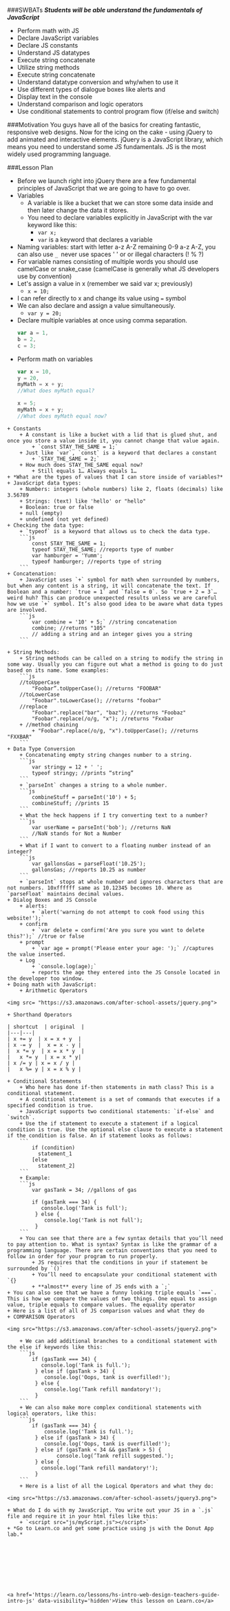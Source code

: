 ###SWBATs
***Students will be able understand the fundamentals of JavaScript***
+ Perform math with JS
+ Declare JavaScript variables
+ Declare JS constants
+ Understand JS datatypes
+ Execute string concatenate
+ Utilize string methods
+ Execute string concatenate
+ Understand datatype conversion and why/when to use it
+ Use different types of dialogue boxes like alerts and
+ Display text in the console
+ Understand comparison and logic operators
+ Use conditional statements to control program flow (if/else and switch)


###Motivation
You guys have all of the basics for creating fantastic, responsive web designs. Now for the icing on the cake - using jQuery to add animated and interactive elements. jQuery is a JavaScript library, which means you need to understand some JS fundamentals. JS is the most widely used programming language. 

###Lesson Plan
+ Before we launch right into jQuery there are a few fundamental principles of JavaScript that we are going to have to go over.
+ Variables
	+ A variable is like a bucket that we can store some data inside and then later change the data it stores.
	+ You need to declare variables explicitly in JavaScript with the var keyword like this:
		+ `var x;` 
		+ `var` is a keyword that declares a variable
+ Naming variables: start with letter a-z A-Z remaining 0-9 a-z A-Z, you can also use `_ `never use spaces ' ' or or illegal characters (! % ?)
+ For variable names consisting of multiple words you should use camelCase or snake_case (camelCase is generally what JS developers use by convention)
+ Let's assign a value in x (remember we said var x; previously)
	+ `x = 10;`
+ I can refer directly to x and change its value using `=` symbol
+ We can also declare and assign a value simultaneously.
	+ `var y = 20;`
+ Declare multiple variables at once using comma separation.
	```js
	var a = 1,
	b = 2, 
	c = 3;
	```
+ Perform math on variables
	```js
	var x = 10, 
	y = 20,
	myMath = x + y;
	//What does myMath equal? 

	x = 5;
	myMath = x + y;
	//What does myMath equal now?
```
+ Constants
	+ A constant is like a bucket with a lid that is glued shut, and once you store a value inside it, you cannot change that value again.
		+ `const STAY_THE_SAME = 1;`
	+ Just like `var`, `const` is a keyword that declares a constant
		+ `STAY_THE_SAME = 2;`
	+ How much does STAY_THE_SAME equal now?
		+ Still equals 1… Always equals 1…
+ *What are the types of values that I can store inside of variables?*
+ JavaScript data types:
	+ Numbers: integers (whole numbers) like 2, floats (decimals) like 3.56789
	+ Strings: (text) like 'hello' or "hello"
	+ Boolean: true or false
	+ null (empty)
	+ undefined (not yet defined)
+ Checking the data type:
	+ `typeof` is a keyword that allows us to check the data type.
	```js
		const STAY_THE_SAME = 1;
		typeof STAY_THE_SAME; //reports type of number 
		var hamburger = 'Yumm';
		typeof hamburger; //reports type of string
	```
+ Concatenation:
	+ JavaScript uses `+` symbol for math when surrounded by numbers, but when any content is a string, it will concatenate the text. If Boolean and a number: `true = 1` and `false = 0`. So `true + 2 = 3`… weird huh? This can produce unexpected results unless we are careful how we use `+` symbol. It’s also good idea to be aware what data types are involved.
	```js
		var combine = '10' + 5;` //string concatenation
		combine; //returns "105"
		// adding a string and an integer gives you a string
	```

+ String Methods:
	+ String methods can be called on a string to modify the string in some way. Usually you can figure out what a method is going to do just based on its name. Some examples:
	```js
	//toUpperCase
		"Foobar”.toUpperCase(); //returns "FOOBAR"
	//toLowerCase
		"Foobar".toLowerCase(); //returns "foobar"
	//replace
		"Foobar".replace("bar", "baz"); //returns "Foobaz"
		"Foobar".replace(/o/g, "x"); //returns "Fxxbar
	+ //method chaining
		+ "Foobar".replace(/o/g, "x").toUpperCase(); //returns "FXXBAR"
	```
+ Data Type Conversion
	+ Concatenating empty string changes number to a string.
	```js
		var stringy = 12 + ' ';
		typeof stringy; //prints “string”
	```
	+ `parseInt` changes a string to a whole number.
	```js
		combineStuff = parseInt('10') + 5;
		combineStuff; //prints 15
	```
	+ What the heck happens if I try converting text to a number?
	```js
		var userName = parseInt('bob'); //returns NaN
		//NaN stands for Not a Number
	```
	+ What if I want to convert to a floating number instead of an integer?
	```js
		var gallonsGas = parseFloat('10.25');
		gallonsGas; //reports 10.25 as number
	```
	+ `parseInt` stops at whole number and ignores characters that are not numbers. 10xffffff same as 10.12345 becomes 10. Where as `parseFloat` maintains decimal values.
+ Dialog Boxes and JS Console
	+ alerts:
		+ `alert('warning do not attempt to cook food using this website!');`
	+ confirm
		+ `var delete = confirm('Are you sure you want to delete this?');` //true or false
	+ prompt
		+ `var age = prompt('Please enter your age: ');` //captures the value inserted.
	+ Log
		+ `console.log(age);` 
		+ reports the age they entered into the JS Console located in the developer too window.
+ Doing math with JavaScript: 
	+ Arithmetic Operators

<img src= "https://s3.amazonaws.com/after-school-assets/jquery.png">

+ Shorthand Operators

| shortcut  | original  | 
|---|---|
| x += y  | x = x + y  | 
| x -= y  |  x = x - y | 
|  x *= y  | x = x * y  |
|	x *= y	| x = x * y|
| x /= y | x = x / y |
|	x %= y | x = x % y | 

+ Conditional Statements
	+ Who here has done if-then statements in math class? This is a conditional statement.
	+ A conditional statement is a set of commands that executes if a specified condition is true. 
	+ JavaScript supports two conditional statements: `if-else` and `switch`.
	+ Use the if statement to execute a statement if a logical condition is true. Use the optional else clause to execute a statement if the condition is false. An if statement looks as follows:
	```
		if (condition)
		  statement_1
		[else
		  statement_2]
	```
	+ Example:
	```js
		var gasTank = 34; //gallons of gas

		if (gasTank === 34) {
		   console.log('Tank is full');
		 } else {
		    console.log('Tank is not full');
		 }
	```
	+ You can see that there are a few syntax details that you’ll need to pay attention to. What is syntax? Syntax is like the grammar of a programming language. There are certain conventions that you need to follow in order for your program to run properly.
		+ JS requires that the conditions in your if statement be surrounded by `()`
		+ You’ll need to encapsulate your conditional statement with `{}
		+ **almost** every line of JS ends with a `;`
+ You can also see that we have a funny looking triple equals `===`. This is how we compare the values of two things. One equal to assign value, triple equals to compare values. The equality operator
+ Here is a list of all of JS comparison values and what they do
+ COMPARISON Operators

<img src="https://s3.amazonaws.com/after-school-assets/jquery2.png">

	+ We can add additional branches to a conditional statement with the else if keywords like this:
	```js
		if (gasTank === 34) {
		   console.log('Tank is full.');
		 } else if (gasTank > 34) {
		    console.log('Oops, tank is overfilled!');
		 } else {
		  	console.log(’Tank refill mandatory!');
		 }
	```
	+ We can also make more complex conditional statements with logical operators, like this:
	```js
		if (gasTank === 34) {
		    console.log('Tank is full.');
		 } else if (gasTank > 34) {
		    console.log('Oops, tank is overfilled!');
		 } else if (gasTank < 34 && gasTank > 5) {
		 		console.log(’Tank refill suggested.');
		 } else {
		   console.log(’Tank refill mandatory!');
		 }
	```
	+ Here is a list of all the Logical Operators and what they do:

<img src="https://s3.amazonaws.com/after-school-assets/jquery3.png">

+ What do I do with my JavaScript. You write out your JS in a `.js` file and require it in your html files like this:
	+ `<script src="js/myScript.js"></script>`
+ *Go to Learn.co and get some practice using js with the Donut App lab.*









<a href='https://learn.co/lessons/hs-intro-web-design-teachers-guide-intro-js' data-visibility='hidden'>View this lesson on Learn.co</a>

